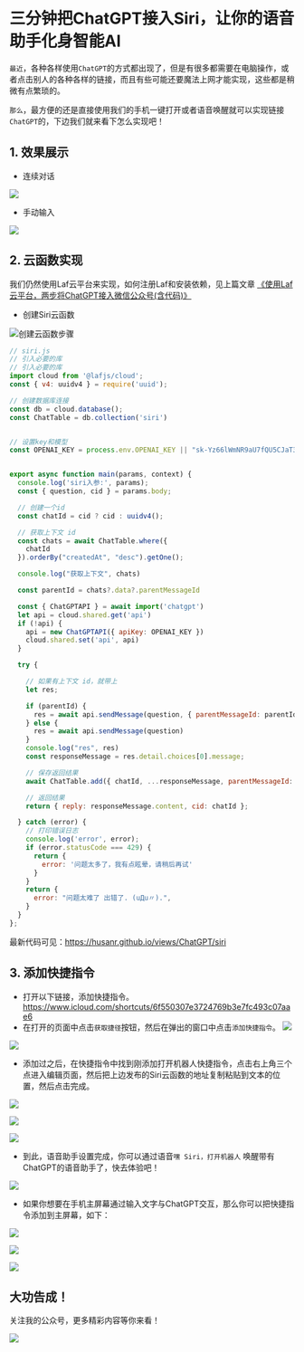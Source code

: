 # 三分钟把ChatGPT接入Siri，让你的语音助手化身智能AI
`最近`，各种各样使用`ChatGPT`的方式都出现了，但是有很多都需要在电脑操作，或者点击别人的各种各样的链接，而且有些可能还要魔法上网才能实现，这些都是稍微有点繁琐的。

`那么`，最方便的还是直接使用我们的手机一键打开或者语音唤醒就可以实现链接`ChatGPT`的，下边我们就来看下怎么实现吧！

## 1. 效果展示
- 连续对话

![](https://camo.githubusercontent.com/776a625b88262f40c640e6a9b2b3daa402c6fcdc58fb8c3329ad70beb3b0ad3a/68747470733a2f2f66696c65732e6d646e6963652e636f6d2f757365722f32343838332f61616539336637312d306534622d343837332d383365612d3936306364323732653135662e706e67)


- 手动输入

![](https://camo.githubusercontent.com/16ae80056f321bee38dc394901ef60bff0b922d53e82e2434f8e9788dc563272/68747470733a2f2f66696c65732e6d646e6963652e636f6d2f757365722f32343838332f37323262306161312d383737622d346234342d626234322d3863623735323439313536332e706e67)



## 2. 云函数实现
我们仍然使用Laf云平台来实现，如何注册Laf和安装依赖，见上篇文章 [《使用Laf云平台，两步将ChatGPT接入微信公众号(含代码)》](https://mp.weixin.qq.com/s/1e0oZ9aPImnNq7yYvnLG5g)

- 创建Siri云函数

![创建云函数步骤](https://camo.githubusercontent.com/af51c83163cdae8e77cacc008f9524a02bd6501ac1bcae161b41b0736f1cb982/68747470733a2f2f66696c65732e6d646e6963652e636f6d2f757365722f32343838332f62653033636434612d393165352d343237392d383431662d6637623639363434313932392e706e67)

```js
// siri.js
// 引入必要的库
// 引入必要的库
import cloud from '@lafjs/cloud';
const { v4: uuidv4 } = require('uuid');

// 创建数据库连接
const db = cloud.database();
const ChatTable = db.collection('siri')


// 设置key和模型
const OPENAI_KEY = process.env.OPENAI_KEY || "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";


export async function main(params, context) {
  console.log('siri入参:', params);
  const { question, cid } = params.body;

  // 创建一个id
  const chatId = cid ? cid : uuidv4();

  // 获取上下文 id
  const chats = await ChatTable.where({
    chatId
  }).orderBy("createdAt", "desc").getOne();

  console.log("获取上下文", chats)

  const parentId = chats?.data?.parentMessageId

  const { ChatGPTAPI } = await import('chatgpt')
  let api = cloud.shared.get('api')
  if (!api) {
    api = new ChatGPTAPI({ apiKey: OPENAI_KEY })
    cloud.shared.set('api', api)
  }

  try {

    // 如果有上下文 id，就带上
    let res;

    if (parentId) {
      res = await api.sendMessage(question, { parentMessageId: parentId })
    } else {
      res = await api.sendMessage(question)
    }
    console.log("res", res)
    const responseMessage = res.detail.choices[0].message;

    // 保存返回结果
    await ChatTable.add({ chatId, ...responseMessage, parentMessageId: res.parentMessageId });

    // 返回结果
    return { reply: responseMessage.content, cid: chatId };

  } catch (error) {
    // 打印错误日志
    console.log('error', error);
    if (error.statusCode === 429) {
      return {
        error: '问题太多了，我有点眩晕，请稍后再试'
      }
    }
    return {
      error: "问题太难了 出错了. (uДu〃).",
    }
  }
};
```
最新代码可见：https://husanr.github.io/views/ChatGPT/siri

## 3. 添加快捷指令
- 打开以下链接，添加快捷指令。
https://www.icloud.com/shortcuts/6f550307e3724769b3e7fc493c07aae6
- 在打开的页面中点击`获取捷径`按钮，然后在弹出的窗口中点击`添加快捷指令`。
![](https://camo.githubusercontent.com/040b1e8150d1cbd4d5f9030bcdda28ff8863434efc754721789dd900f424e3e5/68747470733a2f2f66696c65732e6d646e6963652e636f6d2f757365722f32343838332f64623339633066662d313264342d343436322d623135662d6331643432333733626338662e706e67)

![](https://camo.githubusercontent.com/46c6948e0720a2334250415cae80aec6c29503e0d4e11c66b63b2c963639e819/68747470733a2f2f66696c65732e6d646e6963652e636f6d2f757365722f32343838332f66333230316465322d646638662d343964302d393633382d3231323839356662313237642e706e67)

- 添加过之后，在快捷指令中找到刚添加打开机器人快捷指令，点击右上角三个点进入编辑页面，然后把上边发布的Siri云函数的地址复制粘贴到文本的位置，然后点击完成。

![](https://camo.githubusercontent.com/11f73d293fe80f5eb8b2be8fa0122b7ff44d7835bc98802965c27fed4e5d0a5a/68747470733a2f2f66696c65732e6d646e6963652e636f6d2f757365722f32343838332f35313065356238392d643264362d346234352d386636652d6130323962373866386638642e706e67)


![](https://camo.githubusercontent.com/4a2bd32deabd48f4687299243531d6c266f3477b2aee6545822d56d9c4e46297/68747470733a2f2f66696c65732e6d646e6963652e636f6d2f757365722f32343838332f63303661653266622d346535362d343539612d383865312d6137663433616662383136332e706e67)


![](https://camo.githubusercontent.com/e078dfe0f679e3ee9ba9c4550c51fad2941277304733cf9fef62270ba44c60bd/68747470733a2f2f66696c65732e6d646e6963652e636f6d2f757365722f32343838332f39663361333633632d316535622d346332332d393934622d3064616339663634363637312e706e67)

- 到此，语音助手设置完成，你可以通过语音`嘿 Siri，打开机器人` 唤醒带有ChatGPT的语音助手了，快去体验吧！

![](https://camo.githubusercontent.com/776a625b88262f40c640e6a9b2b3daa402c6fcdc58fb8c3329ad70beb3b0ad3a/68747470733a2f2f66696c65732e6d646e6963652e636f6d2f757365722f32343838332f61616539336637312d306534622d343837332d383365612d3936306364323732653135662e706e67)

- 如果你想要在手机主屏幕通过输入文字与ChatGPT交互，那么你可以把快捷指令添加到主屏幕，如下：

![](https://camo.githubusercontent.com/679435d26956d4d5d286aec25c4bfe8b8e309a5639196adc99603bdfa734bb1b/68747470733a2f2f66696c65732e6d646e6963652e636f6d2f757365722f32343838332f34663462336661312d356163332d346339382d623537622d6132363062343465643335652e706e67)

![](https://camo.githubusercontent.com/51df5e785019049b0c653c4484618c8b4bc09d2fe6f2c40faf0326571f8af16c/68747470733a2f2f66696c65732e6d646e6963652e636f6d2f757365722f32343838332f66646533316662332d626332312d346339352d383062642d3839336138396131346365332e706e67)

![](https://camo.githubusercontent.com/16ae80056f321bee38dc394901ef60bff0b922d53e82e2434f8e9788dc563272/68747470733a2f2f66696c65732e6d646e6963652e636f6d2f757365722f32343838332f37323262306161312d383737622d346234342d626234322d3863623735323439313536332e706e67)

## 大功告成！

关注我的公众号，更多精彩内容等你来看！

![](https://camo.githubusercontent.com/2109e865215b80bd1e1270d74112121f8d75a3e8eeea4097f678c5b3653e0e5e/68747470733a2f2f66696c65732e6d646e6963652e636f6d2f757365722f32343838332f63333664363861372d343339662d343837362d623434632d3837656539336236383063632e706e67)




